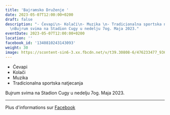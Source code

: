 ```yaml
---
title: 'Bajramsko Druženje '
date: 2023-05-07T12:00:00+0200
draft: false
description: "- Ćevapi\n- Kolači\n- Muzika \n- Tradicionalna sportska natjecanja\n\
  \nBujrum svima na Stadion Cugy u nedelju 7og. Maja 2023."
eventDate: 2023-05-07T12:00:00+0200
location: ''
facebook_id: '1340810243143093'
weight: 30
image: https://scontent-sin6-3.xx.fbcdn.net/v/t39.30808-6/476233477_936651505262116_4103480540059516894_n.jpg?_nc_cat=110&ccb=1-7&_nc_sid=9e60e4&_nc_ohc=jb63L1rZmzAQ7kNvwG55Xsn&_nc_oc=AdlYj93vkzrVoTmQUgQqfNNISJtAKPXM3D02ZkkTMLF4irurKdxNEAk27mZ6kHaYlHU&_nc_zt=23&_nc_ht=scontent-sin6-3.xx&edm=ABTKTjYEAAAA&_nc_gid=mHjS_GuZNKDI82Ng7PyY2A&oh=00_AfG99xfAAvg2ewOzgosoF1wq9lGyhgRwIFm860n2sDHaZw&oe=6810190B
---
```


- Ćevapi
- Kolači
- Muzika 
- Tradicionalna sportska natjecanja

Bujrum svima na Stadion Cugy u nedelju 7og. Maja 2023.

---

Plus d'informations sur [Facebook](https://facebook.com/events/1340810243143093)